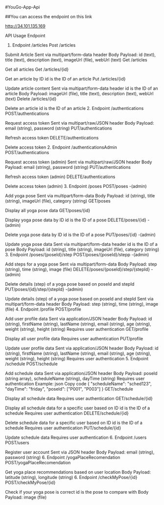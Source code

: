 #YouGo-App-Api

##You can access the endpoint on this link

<a href="http://34.101.135.169">http://34.101.135.169<a>

API Usage
Endpoint
1. Endpoint /articles
Post /articles

Submit Article
Sent via multipart/form-data header
Body Payload: id (text), title (text), description (text), imageUrl (file), webUrl (text)
Get /articles

Get all articles
Get /articles/{id}

Get an article by ID
id is the ID of an article
Put /articles/{id}

Update article content
Sent via multipart/form-data header
id is the ID of an article
Body Payload: imageUrl (file), title (text), description (text), webUrl (text)
Delete /articles/{id}

Delete an article
id is the ID of an article
2. Endpoint /authentications
POST/authentications

Request access token
Sent via multipart/raw/JSON header
Body Payload: email (string), password (string)
PUT/authentications

Refresh access token
DELETE/authentications

Delete access token
2. Endpoint /authenticationsAdmin
POST/authentications

Request access token (admin)
Sent via multipart/raw/JSON header
Body Payload: email (string), password (string)
PUT/authentications

Refresh access token (admin)
DELETE/authentications

Delete access token (admin)
3. Endpoint /poses
POST/poses
-(admin)

Add yoga pose
Sent via multipart/form-data
Body Payload: id (string), title (string), imageUrl (file), category (string)
GET/poses

Display all yoga pose data
GET/poses/{id}

Display yoga pose data by ID
id is the ID of a pose
DELETE/poses/{id}
-(admin)

Delete yoga pose data by ID
id is the ID of a pose
PUT/poses/{id}
-(admin)

Update yoga pose data
Sent via multipart/form-data header
id is the ID of a pose
Body Payload: id (string), title (string), imageUrl (file), category (string)
3. Endpoint /poses/{poseId}/step
POST/poses/{poseId}/stepp
-(admin)

Add steps for a yoga pose
Sent via multipart/form-data
Body Payload: step (string), time (string), image (file)
DELETE/poses/{poseId}/step/{stepId}
-(admin)

Delete details (step) of a yoga pose based on poseId and stepId
PUT/poses/{id}/step/{stepId}
-(admin)

Update details (step) of a yoga pose based on poseId and stepId
Sent via multipart/form-data header
Body Payload: step (string), time (string), image (file)
4. Endpoint /profile
POST/profile

Add user profile data
Sent via application/JSON header
Body Payload: id (string), firstName (string), lastName (string), email (string), age (string), weight (string), height (string)
Requires user authentication
GET/profile

Display all user profile data
Requires user authentication
PUT/profile

Update user profile data
Sent via application/JSON header
Body Payload: id (string), firstName (string), lastName (string), email (string), age (string), weight (string), height (string)
Requires user authentication
5. Endpoint /schedule
POST/schedule

Add schedule data
Sent via application/JSON header
Body Payload: poseId (string array), scheduleName (string), dayTime (string)
Requires user authentication
Example:
json
Copy code
{
  "scheduleName": "sched123",
  "dayTime": "friday",
  "poseId": ["P001", "P003"]
}
GET/schedule

Display all schedule data
Requires user authentication
GET/schedule/{id}

Display all schedule data for a specific user based on ID
id is the ID of a schedule
Requires user authentication
DELETE/schedule/{id}

Delete schedule data for a specific user based on ID
id is the ID of a schedule
Requires user authentication
PUT/schedule/{id}

Update schedule data
Requires user authentication
6. Endpoint /users
POST/users

Register user account
Sent via JSON header
Body Payload: email (string), password (string)
6. Endpoint /yogaPlaceRecomendation
POST/yogaPlaceRecomendation

Get yoga place recommendations based on user location
Body Payload: latitude (string), longitude (string)
6. Endpoint /checkMyPose/{id}
POST/checkMyPose/{id}

Check if your yoga pose is correct
id is the pose to compare with
Body Payload: image (file)


